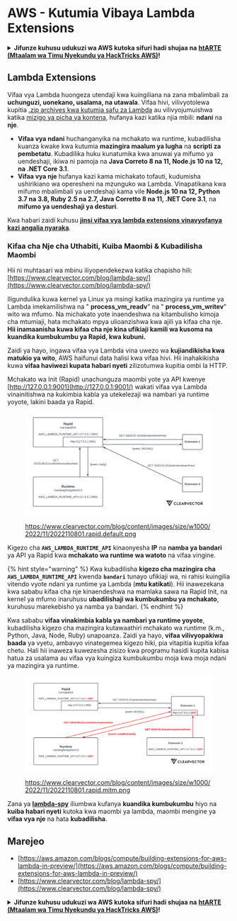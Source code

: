 # AWS - Kutumia Vibaya Lambda Extensions

<details>

<summary><strong>Jifunze kuhusu udukuzi wa AWS kutoka sifuri hadi shujaa na</strong> <a href="https://training.hacktricks.xyz/courses/arte"><strong>htARTE (Mtaalam wa Timu Nyekundu ya HackTricks AWS)</strong></a><strong>!</strong></summary>

Njia nyingine za kusaidia HackTricks:

* Ikiwa unataka kuona **kampuni yako ikitangazwa kwenye HackTricks** au **kupakua HackTricks kwa PDF** Angalia [**MIPANGO YA KUJIUNGA**](https://github.com/sponsors/carlospolop)!
* Pata [**bidhaa rasmi za PEASS & HackTricks**](https://peass.creator-spring.com)
* Gundua [**Familia ya PEASS**](https://opensea.io/collection/the-peass-family), mkusanyiko wetu wa kipekee wa [**NFTs**](https://opensea.io/collection/the-peass-family)
* **Jiunge na** 💬 [**Kikundi cha Discord**](https://discord.gg/hRep4RUj7f) au kikundi cha [**telegram**](https://t.me/peass) au **tufuate** kwenye **Twitter** 🐦 [**@hacktricks\_live**](https://twitter.com/hacktricks\_live)**.**
* **Shiriki mbinu zako za udukuzi kwa kuwasilisha PRs kwa** [**HackTricks**](https://github.com/carlospolop/hacktricks) na [**HackTricks Cloud**](https://github.com/carlospolop/hacktricks-cloud) repos za github.

</details>

## Lambda Extensions

Vifaa vya Lambda huongeza utendaji kwa kuingiliana na zana mbalimbali za **uchunguzi, uonekano, usalama, na utawala**. Vifaa hivi, vilivyotolewa kupitia [.zip archives kwa kutumia safu za Lambda](https://docs.aws.amazon.com/lambda/latest/dg/configuration-layers.html) au vilivyojumuishwa katika [mizigo ya picha ya kontena](https://aws.amazon.com/blogs/compute/working-with-lambda-layers-and-extensions-in-container-images/), hufanya kazi katika njia mbili: **ndani** na **nje**.

* **Vifaa vya ndani** huchanganyika na mchakato wa runtime, kubadilisha kuanza kwake kwa kutumia **mazingira maalum ya lugha** na **scripti za pembetatu**. Kubadilika huku kunatumika kwa anuwai ya mifumo ya uendeshaji, ikiwa ni pamoja na **Java Correto 8 na 11, Node.js 10 na 12, na .NET Core 3.1**.
* **Vifaa vya nje** hufanya kazi kama michakato tofauti, kudumisha ushirikiano wa operesheni na mzunguko wa Lambda. Vinapatikana kwa mifumo mbalimbali ya uendeshaji kama vile **Node.js 10 na 12, Python 3.7 na 3.8, Ruby 2.5 na 2.7, Java Corretto 8 na 11, .NET Core 3.1**, na **mifumo ya uendeshaji ya desturi**.

Kwa habari zaidi kuhusu [**jinsi vifaa vya lambda extensions vinavyofanya kazi angalia nyaraka**](https://docs.aws.amazon.com/lambda/latest/dg/runtimes-extensions-api.html).

### Kifaa cha Nje cha Uthabiti, Kuiba Maombi & Kubadilisha Maombi

Hii ni muhtasari wa mbinu iliyopendekezwa katika chapisho hili: [https://www.clearvector.com/blog/lambda-spy/](https://www.clearvector.com/blog/lambda-spy/)

Iligundulika kuwa kernel ya Linux ya msingi katika mazingira ya runtime ya Lambda imekamilishwa na " **process\_vm\_readv**" na " **process\_vm\_writev**" wito wa mfumo. Na michakato yote inaendeshwa na kitambulisho kimoja cha mtumiaji, hata mchakato mpya ulioanzishwa kwa ajili ya kifaa cha nje. **Hii inamaanisha kuwa kifaa cha nje kina ufikiaji kamili wa kusoma na kuandika kumbukumbu ya Rapid, kwa kubuni.**

Zaidi ya hayo, ingawa vifaa vya Lambda vina uwezo wa **kujiandikisha kwa matukio ya wito**, AWS haifunui data halisi kwa vifaa hivi. Hii inahakikisha kuwa **vifaa haviwezi kupata habari nyeti** zilizotumwa kupitia ombi la HTTP.

Mchakato wa Init (Rapid) unachunguza maombi yote ya API kwenye [http://127.0.0.1:9001](http://127.0.0.1:9001/) wakati vifaa vya Lambda vinainitishwa na kukimbia kabla ya utekelezaji wa nambari ya runtime yoyote, lakini baada ya Rapid.

<figure><img src="../../../../.gitbook/assets/image (254).png" alt=""><figcaption><p><a href="https://www.clearvector.com/blog/content/images/size/w1000/2022/11/2022110801.rapid.default.png">https://www.clearvector.com/blog/content/images/size/w1000/2022/11/2022110801.rapid.default.png</a></p></figcaption></figure>

Kigezo cha **`AWS_LAMBDA_RUNTIME_API`** kinaonyesha **IP** na **namba ya bandari** ya API ya Rapid kwa **mchakato wa runtime wa watoto** na vifaa vingine.

{% hint style="warning" %}
Kwa kubadilisha **kigezo cha mazingira cha `AWS_LAMBDA_RUNTIME_API`** kwenda **`bandari`** tunayo ufikiaji wa, ni rahisi kuingilia vitendo vyote ndani ya runtime ya Lambda (**mtu katikati**). Hii inawezekana kwa sababu kifaa cha nje kinaendeshwa na mamlaka sawa na Rapid Init, na kernel ya mfumo inaruhusu **ubadilishaji wa kumbukumbu ya mchakato**, kuruhusu marekebisho ya namba ya bandari.
{% endhint %}

Kwa sababu **vifaa vinakimbia kabla ya nambari ya runtime yoyote**, kubadilisha kigezo cha mazingira kutawaathiri mchakato wa runtime (k.m., Python, Java, Node, Ruby) unapoanza. Zaidi ya hayo, **vifaa vilivyopakiwa baada** ya vyetu, ambavyo vinategemea kigezo hiki, pia vitapitia kupitia kifaa chetu. Hali hii inaweza kuwezesha zisizo kwa programu hasidi kupita kabisa hatua za usalama au vifaa vya kuingiza kumbukumbu moja kwa moja ndani ya mazingira ya runtime.

<figure><img src="../../../../.gitbook/assets/image (267).png" alt=""><figcaption><p><a href="https://www.clearvector.com/blog/content/images/size/w1000/2022/11/2022110801.rapid.mitm.png">https://www.clearvector.com/blog/content/images/size/w1000/2022/11/2022110801.rapid.mitm.png</a></p></figcaption></figure>

Zana ya [**lambda-spy**](https://github.com/clearvector/lambda-spy) iliumbwa kufanya **kuandika kumbukumbu** hiyo na **kuiba habari nyeti** kutoka kwa maombi ya lambda, maombi mengine ya **vifaa vya nje** na hata **kubadilisha**.

## Marejeo

* [https://aws.amazon.com/blogs/compute/building-extensions-for-aws-lambda-in-preview/](https://aws.amazon.com/blogs/compute/building-extensions-for-aws-lambda-in-preview/)
* [https://www.clearvector.com/blog/lambda-spy/](https://www.clearvector.com/blog/lambda-spy/)

<details>

<summary><strong>Jifunze kuhusu udukuzi wa AWS kutoka sifuri hadi shujaa na</strong> <a href="https://training.hacktricks.xyz/courses/arte"><strong>htARTE (Mtaalam wa Timu Nyekundu ya HackTricks AWS)</strong></a><strong>!</strong></summary>

Njia nyingine za kusaidia HackTricks:

* Ikiwa unataka kuona **kampuni yako ikitangazwa kwenye HackTricks** au **kupakua HackTricks kwa PDF** Angalia [**MIPANGO YA KUJIUNGA**](https://github.com/sponsors/carlospolop)!
* Pata [**bidhaa rasmi za PEASS & HackTricks**](https://peass.creator-spring.com)
* Gundua [**Familia ya PEASS**](https://opensea.io/collection/the-peass-family), mkusanyiko wetu wa kipekee wa [**NFTs**](https://opensea.io/collection/the-peass-family)
* **Jiunge na** 💬 [**Kikundi cha Discord**](https://discord.gg/hRep4RUj7f) au kikundi cha [**telegram**](https://t.me/peass) au **tufuate** kwenye **Twitter** 🐦 [**@hacktricks\_live**](https://twitter.com/hacktricks\_live)**.**
* **Shiriki mbinu zako za udukuzi kwa kuwasilisha PRs kwa** [**HackTricks**](https://github.com/carlospolop/hacktricks) na [**HackTricks Cloud**](https://github.com/carlospolop/hacktricks-cloud) repos za github.

</details>

